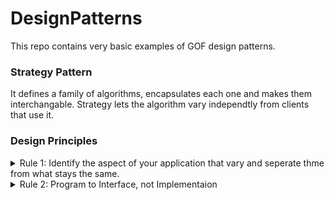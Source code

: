 # DesignPatterns
This repo contains very basic examples of GOF design patterns.

### Strategy Pattern
It defines a family of algorithms, encapsulates each one and makes them interchangable. Strategy lets the algorithm vary independtly from 
clients that use it.

### Design Principles
<details>
  <summary>Rule 1: Identify the aspect of your application that vary and seperate thme from what stays the same.</summary>
  <p>Take he parts that vary and encapsulate them so that later you can alter (or) extend the parts that vary without affecting those
  don't.</p>
</details>
<details>
  <summary>Rule 2: Program to Interface, not Implementaion</summary>
  <p>Here Interface is not Java interface, it is Super type of some entity. (Use of polymorphism - we no need to mention the type of objects)</p>
</details>
